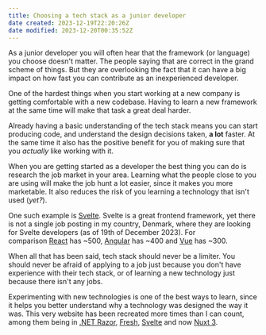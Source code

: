 ```yaml
---
title: Choosing a tech stack as a junior developer
date created: 2023-12-19T22:20:26Z
date modified: 2023-12-20T00:35:52Z
---
```


As a junior developer you will often hear that the framework (or language) you choose doesn't matter. The people saying that are correct in the grand scheme of things. But they are overlooking the fact that it can have a big impact on how fast you can contribute as an inexperienced developer.

One of the hardest things when you start working at a new company is getting comfortable with a new codebase. Having to learn a new framework at the same time will make that task a great deal harder.

Already having a basic understanding of the tech stack means you can start producing code, and understand the design decisions taken, **a lot** faster. At the same time it also has the positive benefit for you of making sure that you *actually* like working with it.

When you are getting started as a developer the best thing you can do is research the job market in your area. Learning what the people close to you are using will make the job hunt a lot easier, since it makes you more marketable. It also reduces the risk of you learning a technology that isn't used (_yet?_).

One such example is [Svelte](https://svelte.dev/). Svelte is a great frontend framework, yet there is not a single job posting in my country, Denmark, where they are looking for Svelte developers (as of 19th of December 2023). For comparison [React](https://react.dev/) has ~500, [Angular](https://angular.io/) has ~400 and [Vue](https://vuejs.org/) has ~300.

When all that has been said, tech stack should never be a limiter. You should never be afraid of applying to a job just because you don't have experience with their tech stack, or of learning a new technology just because there isn't any jobs.

Experimenting with new technologies is one of the best ways to learn, since it helps you better understand why a technology was designed the way it was. This very website has been recreated more times than I can count, among them being in [.NET Razor](https://github.com/hougesen/portfolio-razor), [Fresh](https://github.com/hougesen/portfolio-fresh), [Svelte](https://github.com/hougesen/portfolio-svelte) and now [Nuxt 3](https://github.com/hougesen/mhouge.dk).
